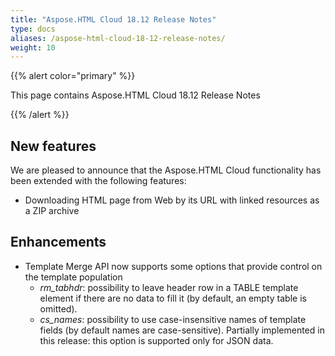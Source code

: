 ```yaml
---
title: "Aspose.HTML Cloud 18.12 Release Notes"
type: docs
aliases: /aspose-html-cloud-18-12-release-notes/
weight: 10
---
```


{{% alert color="primary" %}} 

This page contains Aspose.HTML Cloud 18.12 Release Notes

{{% /alert %}} 
## **New features**
We are pleased to announce that the Aspose.HTML Cloud functionality has been extended with the following features:

- Downloading HTML page from Web by its URL with linked resources as a ZIP archive
## **Enhancements**
- Template Merge API now supports some options that provide control on the template population
  - *rm_tabhdr*: possibility to leave header row in a TABLE template element if there are no data to fill it (by default, an empty table is omitted). 
  - *cs_names*: possibility to use case-insensitive names of template fields (by default names are case-sensitive). Partially implemented in this release: this option is supported only for JSON data.
